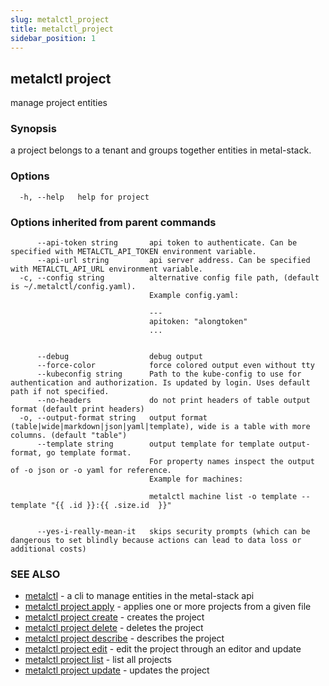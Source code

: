```yaml
---
slug: metalctl_project
title: metalctl_project
sidebar_position: 1
---
```


## metalctl project

manage project entities

### Synopsis

a project belongs to a tenant and groups together entities in metal-stack.

### Options

```
  -h, --help   help for project
```

### Options inherited from parent commands

```
      --api-token string       api token to authenticate. Can be specified with METALCTL_API_TOKEN environment variable.
      --api-url string         api server address. Can be specified with METALCTL_API_URL environment variable.
  -c, --config string          alternative config file path, (default is ~/.metalctl/config.yaml).
                               Example config.yaml:
                               
                               ---
                               apitoken: "alongtoken"
                               ...
                               
                               
      --debug                  debug output
      --force-color            force colored output even without tty
      --kubeconfig string      Path to the kube-config to use for authentication and authorization. Is updated by login. Uses default path if not specified.
      --no-headers             do not print headers of table output format (default print headers)
  -o, --output-format string   output format (table|wide|markdown|json|yaml|template), wide is a table with more columns. (default "table")
      --template string        output template for template output-format, go template format.
                               For property names inspect the output of -o json or -o yaml for reference.
                               Example for machines:
                               
                               metalctl machine list -o template --template "{{ .id }}:{{ .size.id  }}"
                               
                               
      --yes-i-really-mean-it   skips security prompts (which can be dangerous to set blindly because actions can lead to data loss or additional costs)
```

### SEE ALSO

* [metalctl](./metalctl.md)	 - a cli to manage entities in the metal-stack api
* [metalctl project apply](./metalctl_project_apply.md)	 - applies one or more projects from a given file
* [metalctl project create](./metalctl_project_create.md)	 - creates the project
* [metalctl project delete](./metalctl_project_delete.md)	 - deletes the project
* [metalctl project describe](./metalctl_project_describe.md)	 - describes the project
* [metalctl project edit](./metalctl_project_edit.md)	 - edit the project through an editor and update
* [metalctl project list](./metalctl_project_list.md)	 - list all projects
* [metalctl project update](./metalctl_project_update.md)	 - updates the project

